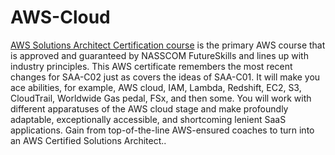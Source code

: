 # AWS-Cloud

[AWS Solutions Architect Certification course](https://intellipaat.com/aws-certification-training-online/) is the primary AWS course that is approved and guaranteed by NASSCOM FutureSkills and lines up with industry principles. This AWS certificate remembers the most recent changes for SAA-C02 just as covers the ideas of SAA-C01. It will make you ace abilities, for example, AWS cloud, IAM, Lambda, Redshift, EC2, S3, CloudTrail, Worldwide Gas pedal, FSx, and then some. You will work with different apparatuses of the AWS cloud stage and make profoundly adaptable, exceptionally accessible, and shortcoming lenient SaaS applications. Gain from top-of-the-line AWS-ensured coaches to turn into an AWS Certified Solutions Architect..
